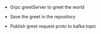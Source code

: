 - Grpc greetServer to greet the world

- Save the greet in the repository

- Publish greet request proto to kafka topic  


